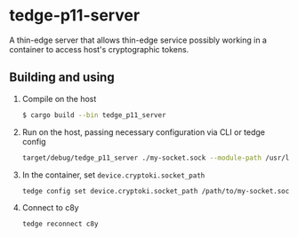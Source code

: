 # tedge-p11-server

A thin-edge server that allows thin-edge service possibly working in a container to access host's cryptographic tokens.

## Building and using

1. Compile on the host
    ```sh
    $ cargo build --bin tedge_p11_server
    ```

2. Run on the host, passing necessary configuration via CLI or tedge config
    ```sh
    target/debug/tedge_p11_server ./my-socket.sock --module-path /usr/lib/x86_64-linux-gnu/pkcs11/p11-kit-client.so --pin 821370
    ```

3. In the container, set `device.cryptoki.socket_path`
    ```sh
    tedge config set device.cryptoki.socket_path /path/to/my-socket.sock
    ```

4. Connect to c8y
    ```sh
    tedge reconnect c8y
    ```
